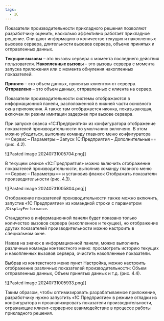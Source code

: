```yaml
---
tags:
  - 1С
---
```

Показатели производительности прикладного решения позволяют разработчику оценить, насколько эффективно работает прикладное решение. Они дают информацию о количестве текущих и накопленных вызовов сервера, длительности вызовов сервера, объеме принятых и отправленных данных.

**Текущие вызовы** – это вызовы сервера с момента последнего действия пользователя. 
**Накопленные вызовы** – это вызовы сервера с момента запуска приложения или с момента обнуления накопленных показателей.

**Принято** – это объем данных, принятых клиентом от сервера. 
**Отправлено** – это объем данных, отправленных с клиента на сервер.

Показатели производительности системы отображаются в информационной панели, расположенной в нижней части основного окна приложения. А также там отображается иконка, показывающая, включен ли режим имитации задержек при вызове сервера.

При запуске сеанса «1С:Предприятия» из конфигуратора отображение показателей производительности по умолчанию включено. В этом можно убедиться, выполнив команду главного меню конфигуратора ==Сервис – Параметры – Запуск 1С:Предприятия – Дополнительные== (рис. 4.2).

![[Pasted image 20240731005704.png]]

В текущем сеансе «1С:Предприятия» можно включить отображение показателей производительности, выполнив команду главного меню ==Сервис – Параметры== и установив флажок Отображать показатели производительности (рис. 4.3).

![[Pasted image 20240731005804.png]]

Отображение показателей производительности также можно включить, запустив «1С:Предприятие» из командной строки с параметром `/DisplayPerformance`.

Стандартно в информационной панели будет показано только количество вызовов сервера (накопленное и текущее), но отображение других показателей производительности можно настроить в специальном окне.

Нажав на значок в информационной панели, можно выполнить различные команды контекстного меню: просмотреть историю текущих и накопленных вызовов сервера, очистить накопленные показатели.

Выбрав из контекстного меню пункт Настройка, можно настроить отображение различных показателей производительности: Объем отправленных данных, Объем принятых данных и т.д. (рис. 4.4).

![[Pasted image 20240731005933.png]]

Таким образом, чтобы оптимизировать разрабатываемое приложение, разработчику нужно запустить «1С:Предприятие» в режиме отладки из конфигуратора и проанализировать показатели производительности, отражающие клиент-серверное взаимодействие в процессе работы прикладного решения.